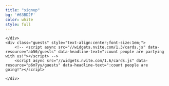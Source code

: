 ```yaml
---
title: "signup"
bg: '#63BD2F'
color: white
style: full
---
```

<div class="container">
	<div id="tickets">
		<!-- <script async src="//widgets.nvite.com/1.3/tickets.js" data-resource="ab56" data-class="tickets"></script> -->
		<script async src="//widgets.nvite.com/1.6/tickets.js" data-resource="p6m7yy" data-class="tickets"></script>


	</div>
	<div class="guests" style="text-align:center;font-size:1em;">
		<!-- <script async src="//widgets.nvite.com/1.3/cards.js" data-resource="ab56/guests" data-headline-text=":count people are partying with us!"></script> -->
		<script async src="//widgets.nvite.com/1.6/cards.js" data-resource="p6m7yy/guests" data-headline-text=":count people are going!"></script>

	</div>
</div>

<!-- <div class="link">
	<a class="btn" href="https://nvite.com/Partyhorse/ab56">Register</a>
</div> -->
